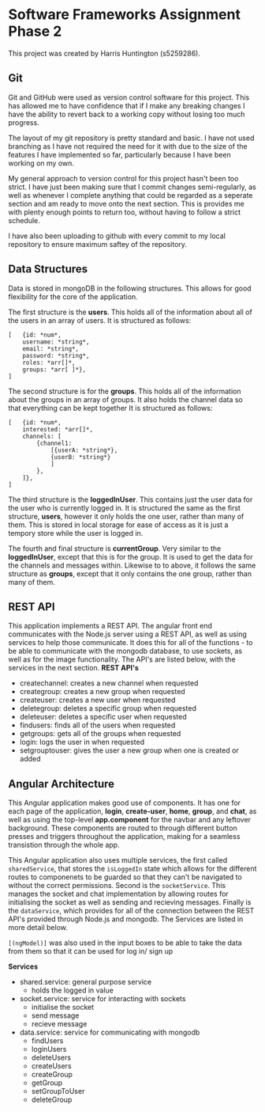 # Software Frameworks Assignment Phase 2

This project was created by Harris Huntington (s5259286).

## Git

Git and GitHub were used as version control software for this project. This has allowed me to have confidence that if I make any breaking changes I have the ability to revert back to a working copy without losing too much progress.

The layout of my git repository is pretty standard and basic. I have not used branching as I have not required the need for it with due to the size of the features I have implemented so far, particularly because I have been working on my own.

My general approach to version control for this project hasn't been too strict. I have just been making sure that I commit changes semi-regularly, as well as whenever I complete anything that could be regarded as a seperate section and am ready to move onto the next section. This is provides me with plenty enough points to return too, without having to follow a strict schedule. 

I have also been uploading to github with every commit to my local repository to ensure maximum saftey of the repository.

## Data Structures

Data is stored in mongoDB in the following structures. This allows for good flexibility for the core of the application.

The first structure is the **users**. This holds all of the information about all of the users in an array of users.
It is structured as follows:
```
[   {id: *num*, 
    username: *string*, 
    email: *string*, 
    password: *string*, 
    roles: *arr[]*, 
    groups: *arr[ ]*},
]
```

The second structure is for the **groups**. This holds all of the information about the groups in an array of groups. It also holds the channel data so that everything can be kept together
It is structured as follows:
```
[   {id: *num*, 
    interested: *arr[]*, 
    channels: [
        {channel1: 
            [{userA: *string*}, 
            {userB: *string*}
            ]
        },
    ]},
]
```

The third structure is the **loggedInUser**. This contains just the user data for the user who is currently logged in. It is structured the same as the first structure, **users**, however it only holds the one user, rather than many of them. This is stored in local storage for ease of access as it is just a tempory store while the user is logged in.

The fourth and final structure is **currentGroup**. Very similar to the **loggedInUser**, except that this is for the group. It is used to get the data for the channels and messages within. Likewise to to above, it follows the same structure as **groups**, except that it only contains the one group, rather than many of them.

## REST API

This application implements a REST API. The angular front end communicates with the Node.js server using a REST API, as well as using services to help those communicate. It does this for all of the functions - to be able to communicate with the mongodb database, to use sockets, as well as for the image functionality. The API's are listed below, with the services in the next section.
**REST API's**
- createchannel: creates a new channel when requested
- creategroup: creates a new group when requested
- createuser: creates a new user when requested
- deletegroup: deletes a specific group when requested
- deleteuser: deletes a specific user when requested
- findusers: finds all of the users when requested
- getgroups: gets all of the groups when requested
- login: logs the user in when requested
- setgrouptouser: gives the user a new group when one is created or added

## Angular Architecture

This Angular application makes good use of components. It has one for each page of the application, **login**, **create-user**, **home**, **group**, and **chat**, as well as using the top-level  **app.component** for the navbar and any leftover background. These components are routed to through different button presses and triggers throughout the application, making for a seamless transistion through the whole app.

This Angular application also uses multiple services, the first called `sharedService`, that stores the `isLoggedIn` state which allows for the different routes to componenets to be guarded so that they can't be navigated to without the correct permissions. Second is the `socketService`. This manages the socket and chat implementation by allowing routes for initialising the socket as well as sending and recieving messages. Finally is the `dataService`, which provides for all of the connection between the REST API's provided through Node.js and mongodb. The Services are listed in more detail below.

`[(ngModel)]` was also used in the input boxes to be able to take the data from them so that it can be used for log in/ sign up

**Services**
- shared.service: general purpose service
  - holds the logged in value
- socket.service: service for interacting with sockets
  - initialise the socket
  - send message
  - recieve message
- data.service: service for communicating with mongodb
  - findUsers
  - loginUsers
  - deleteUsers
  - createUsers
  - createGroup
  - getGroup
  - setGroupToUser
  - deleteGroup
